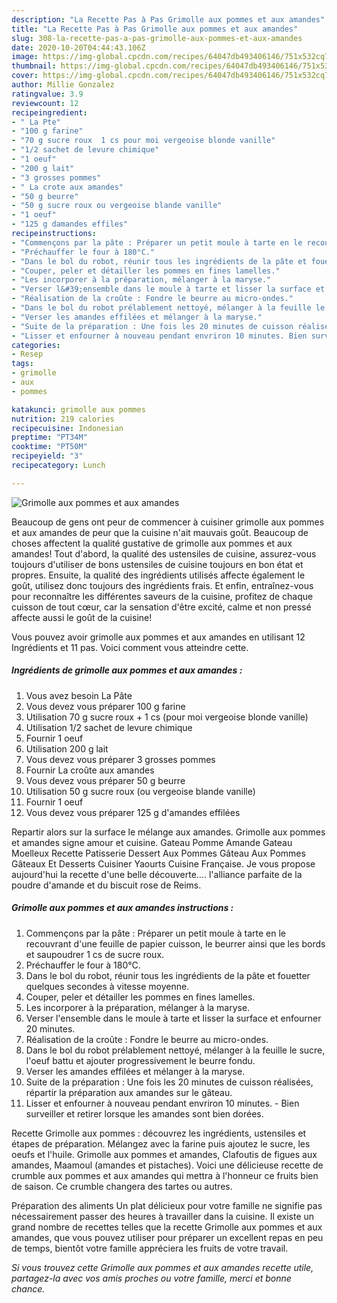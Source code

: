 ```yaml
---
description: "La Recette Pas à Pas Grimolle aux pommes et aux amandes"
title: "La Recette Pas à Pas Grimolle aux pommes et aux amandes"
slug: 308-la-recette-pas-a-pas-grimolle-aux-pommes-et-aux-amandes
date: 2020-10-20T04:44:43.106Z
image: https://img-global.cpcdn.com/recipes/64047db493406146/751x532cq70/grimolle-aux-pommes-et-aux-amandes-photo-principale-de-la-recette.jpg
thumbnail: https://img-global.cpcdn.com/recipes/64047db493406146/751x532cq70/grimolle-aux-pommes-et-aux-amandes-photo-principale-de-la-recette.jpg
cover: https://img-global.cpcdn.com/recipes/64047db493406146/751x532cq70/grimolle-aux-pommes-et-aux-amandes-photo-principale-de-la-recette.jpg
author: Millie Gonzalez
ratingvalue: 3.9
reviewcount: 12
recipeingredient:
- " La Pte"
- "100 g farine"
- "70 g sucre roux  1 cs pour moi vergeoise blonde vanille"
- "1/2 sachet de levure chimique"
- "1 oeuf"
- "200 g lait"
- "3 grosses pommes"
- " La crote aux amandes"
- "50 g beurre"
- "50 g sucre roux ou vergeoise blande vanille"
- "1 oeuf"
- "125 g damandes effiles"
recipeinstructions:
- "Commençons par la pâte : Préparer un petit moule à tarte en le recouvrant d&#39;une feuille de papier cuisson, le beurrer ainsi que les bords et saupoudrer 1 cs de sucre roux."
- "Préchauffer le four à 180°C."
- "Dans le bol du robot, réunir tous les ingrédients de la pâte et fouetter quelques secondes à vitesse moyenne."
- "Couper, peler et détailler les pommes en fines lamelles."
- "Les incorporer à la préparation, mélanger à la maryse."
- "Verser l&#39;ensemble dans le moule à tarte et lisser la surface et enfourner 20 minutes."
- "Réalisation de la croûte : Fondre le beurre au micro-ondes."
- "Dans le bol du robot prélablement nettoyé, mélanger à la feuille le sucre, l&#39;oeuf battu et ajouter progressivement le beurre fondu."
- "Verser les amandes effilées et mélanger à la maryse."
- "Suite de la préparation : Une fois les 20 minutes de cuisson réalisées, répartir la préparation aux amandes sur le gâteau."
- "Lisser et enfourner à nouveau pendant envriron 10 minutes. Bien surveiller et retirer lorsque les amandes sont bien dorées."
categories:
- Resep
tags:
- grimolle
- aux
- pommes

katakunci: grimolle aux pommes 
nutrition: 219 calories
recipecuisine: Indonesian
preptime: "PT34M"
cooktime: "PT50M"
recipeyield: "3"
recipecategory: Lunch

---
```



![Grimolle aux pommes et aux amandes](https://img-global.cpcdn.com/recipes/64047db493406146/751x532cq70/grimolle-aux-pommes-et-aux-amandes-photo-principale-de-la-recette.jpg)

Beaucoup de gens ont peur de commencer à cuisiner grimolle aux pommes et aux amandes de peur que la cuisine n'ait mauvais goût. Beaucoup de choses affectent la qualité gustative de grimolle aux pommes et aux amandes! Tout d'abord, la qualité des ustensiles de cuisine, assurez-vous toujours d'utiliser de bons ustensiles de cuisine toujours en bon état et propres. Ensuite, la qualité des ingrédients utilisés affecte également le goût, utilisez donc toujours des ingrédients frais. Et enfin, entraînez-vous pour reconnaître les différentes saveurs de la cuisine, profitez de chaque cuisson de tout cœur, car la sensation d'être excité, calme et non pressé affecte aussi le goût de la cuisine!

<!--inarticleads1-->

Vous pouvez avoir grimolle aux pommes et aux amandes en utilisant 12 Ingrédients et 11 pas. Voici comment vous atteindre cette.

##### Ingrédients de grimolle aux pommes et aux amandes :

1. Vous avez besoin  La Pâte
1. Vous devez vous préparer 100 g farine
1. Utilisation 70 g sucre roux + 1 cs (pour moi vergeoise blonde vanille)
1. Utilisation 1/2 sachet de levure chimique
1. Fournir 1 oeuf
1. Utilisation 200 g lait
1. Vous devez vous préparer 3 grosses pommes
1. Fournir  La croûte aux amandes
1. Vous devez vous préparer 50 g beurre
1. Utilisation 50 g sucre roux (ou vergeoise blande vanille)
1. Fournir 1 oeuf
1. Vous devez vous préparer 125 g d&#39;amandes effilées


Repartir alors sur la surface le mélange aux amandes. Grimolle aux pommes et amandes signe amour et cuisine. Gateau Pomme Amande Gateau Moelleux Recette Patisserie Dessert Aux Pommes Gâteau Aux Pommes Gâteaux Et Desserts Cuisiner Yaourts Cuisine Française. Je vous propose aujourd&#39;hui la recette d&#39;une belle découverte…. l&#39;alliance parfaite de la poudre d&#39;amande et du biscuit rose de Reims. 

<!--inarticleads2-->

##### Grimolle aux pommes et aux amandes instructions :

1. Commençons par la pâte : Préparer un petit moule à tarte en le recouvrant d&#39;une feuille de papier cuisson, le beurrer ainsi que les bords et saupoudrer 1 cs de sucre roux.
1. Préchauffer le four à 180°C.
1. Dans le bol du robot, réunir tous les ingrédients de la pâte et fouetter quelques secondes à vitesse moyenne.
1. Couper, peler et détailler les pommes en fines lamelles.
1. Les incorporer à la préparation, mélanger à la maryse.
1. Verser l&#39;ensemble dans le moule à tarte et lisser la surface et enfourner 20 minutes.
1. Réalisation de la croûte : Fondre le beurre au micro-ondes.
1. Dans le bol du robot prélablement nettoyé, mélanger à la feuille le sucre, l&#39;oeuf battu et ajouter progressivement le beurre fondu.
1. Verser les amandes effilées et mélanger à la maryse.
1. Suite de la préparation : Une fois les 20 minutes de cuisson réalisées, répartir la préparation aux amandes sur le gâteau.
1. Lisser et enfourner à nouveau pendant envriron 10 minutes. - Bien surveiller et retirer lorsque les amandes sont bien dorées.


Recette Grimolle aux pommes : découvrez les ingrédients, ustensiles et étapes de préparation. Mélangez avec la farine puis ajoutez le sucre, les oeufs et l&#39;huile. Grimolle aux pommes et amandes, Clafoutis de figues aux amandes, Maamoul (amandes et pistaches). Voici une délicieuse recette de crumble aux pommes et aux amandes qui mettra à l&#39;honneur ce fruits bien de saison. Ce crumble changera des tartes ou autres. 

<!--inarticleads1-->

<p>
Préparation des aliments Un plat délicieux pour votre famille ne signifie pas nécessairement passer des heures à travailler dans la cuisine. Il existe un grand nombre de recettes telles que la recette Grimolle aux pommes et aux amandes, que vous pouvez utiliser pour préparer un excellent repas en peu de temps, bientôt votre famille appréciera les fruits de votre travail.
</p>

<p>
<i>Si vous trouvez cette Grimolle aux pommes et aux amandes recette utile, partagez-la avec vos amis proches ou votre famille, merci et bonne chance.</i>
</p>
